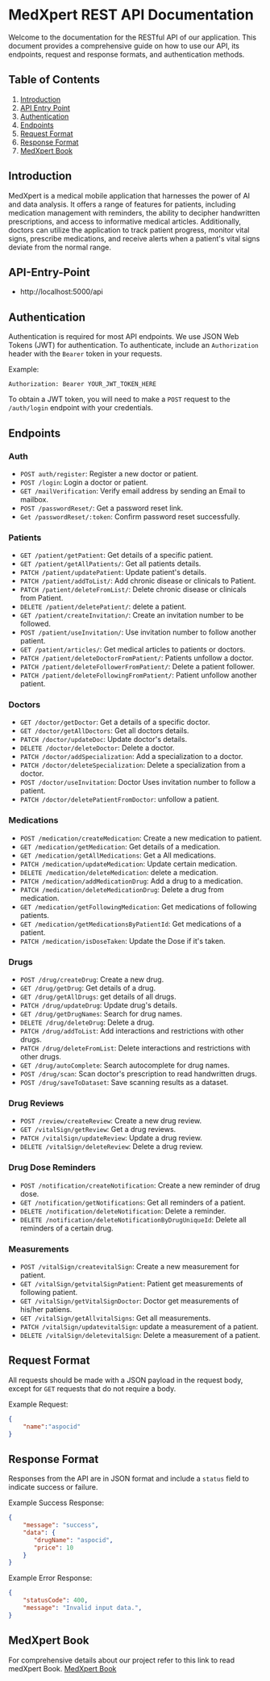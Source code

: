 
# MedXpert REST API Documentation

Welcome to the documentation for the RESTful API of our application. This document provides a comprehensive guide on how to use our API, its endpoints, request and response formats, and authentication methods.

## Table of Contents

1. [Introduction](#introduction)
2. [API Entry Point](#API-Entry-Point)
3. [Authentication](#authentication)
4. [Endpoints](#endpoints)
5. [Request Format](#request-format)
6. [Response Format](#response-format)
7. [MedXpert Book](#medxpert-book)

## Introduction

MedXpert is a medical mobile application that harnesses the power of AI and data analysis. It offers a range of features for patients, including medication management with reminders, the ability to decipher handwritten prescriptions, and access to informative medical articles. Additionally, doctors can utilize the application to track patient progress, monitor vital signs, prescribe medications, and receive alerts when a patient's vital signs deviate from the normal range.

## API-Entry-Point
- http://localhost:5000/api

## Authentication

Authentication is required for most API endpoints. We use JSON Web Tokens (JWT) for authentication. To authenticate, include an `Authorization` header with the `Bearer` token in your requests.

Example:

```
Authorization: Bearer YOUR_JWT_TOKEN_HERE
```

To obtain a JWT token, you will need to make a `POST` request to the `/auth/login` endpoint with your credentials.

## Endpoints

### Auth

- `POST auth/register`: Register a new doctor or patient.
- `POST /login`: Login a doctor or patient.
- `GET /mailVerification`: Verify email address by sending an Email to mailbox.
- `POST /passwordReset/`: Get a password reset link.
- `Get /passwordReset/:token`: Confirm password reset successfully.

### Patients

- `GET /patient/getPatient`: Get details of a specific patient.
- `GET /patient/getAllPatients/`: Get all patients details.
- `PATCH /patient/updatePatient`: Update patient's details.
- `PATCH /patient/addToList/`: Add chronic disease or clinicals to Patient.
- `PATCH /patient/deleteFromList/`: Delete chronic disease or clinicals from Patient.
- `DELETE /patient/deletePatient/`: delete a patient.
- `GET /patient/createInvitation/`: Create an invitation number to be followed.
- `POST /patient/useInvitation/`: Use invitation number to follow another patient.
- `GET /patient/articles/`: Get medical articles to patients or doctors.
- `PATCH /patient/deleteDoctorFromPatient/`: Patients unfollow a doctor.
- `PATCH /patient/deleteFollowerFromPatient/`: Delete a patient follower.
- `PATCH /patient/deleteFollowingFromPatient/`: Patient unfollow another patient.


### Doctors

- `GET /doctor/getDoctor`: Get a details of a specific doctor.
- `GET /doctor/getAllDoctors`: Get all doctors details.
- `PATCH /doctor/updateDoc`: Update doctor's details.
- `DELETE /doctor/deleteDoctor`: Delete a doctor.
- `PATCH /doctor/addSpecialization`: Add a specialization to a doctor.
- `PATCH /doctor/deleteSpecialization`: Delete a specialization from a doctor.
- `POST /doctor/useInvitation`: Doctor Uses invitation number to follow a patient.
- `PATCH /doctor/deletePatientFromDoctor`: unfollow a patient.

### Medications
- `POST /medication/createMedication`: Create a new medication to patient.
- `GET /medication/getMedication`: Get details of a medication.
- `GET /medication/getAllMedications`: Get a All medications.
- `PATCH /medication/updateMedication`: Update certain medication.
- `DELETE /medication/deleteMedication`: delete a medication.
- `PATCH /medication/addMedicationDrug`: Add a drug to a medication.
- `PATCH /medication/deleteMedicationDrug`: Delete a drug from medication.
- `GET /medication/getFollowingMedication`: Get medications of following patients.
- `GET /medication/getMedicationsByPatientId`: Get medications of a patient.
- `PATCH /medication/isDoseTaken`: Update the Dose if it's taken.

### Drugs
- `POST /drug/createDrug`: Create a new drug.
- `GET /drug/getDrug`: Get details of a drug.
- `GET /drug/getAllDrugs`: get details of all drugs.
- `PATCH /drug/updateDrug`: Update drug's details.
- `GET /drug/getDrugNames`: Search for drug names.
- `DELETE /drug/deleteDrug`: Delete a drug.
- `PATCH /drug/addToList`: Add interactions and restrictions with other drugs.
- `PATCH /drug/deleteFromList`: Delete interactions and restrictions with other drugs.
- `GET /drug/autoComplete`: Search autocomplete for drug names.
- `POST /drug/scan`: Scan doctor's prescription to read handwritten drugs.
- `POST /drug/saveToDataset`: Save scanning results as a dataset.

### Drug Reviews
- `POST /review/createReview`: Create a new drug review.
- `GET /vitalSign/getReview`: Get a drug reviews.
- `PATCH /vitalSign/updateReview`: Update a drug review.
- `DELETE /vitalSign/deleteReview`: Delete a drug review.

### Drug Dose Reminders
- `POST /notification/createNotification`: Create a new reminder of drug dose.
- `GET /notification/getNotifications`: Get all reminders of a patient.
- `DELETE /notification/deleteNotification`: Delete a reminder.
- `DELETE /notification/deleteNotificationByDrugUniqueId`: Delete all reminders of a certain drug.

### Measurements
- `POST /vitalSign/createvitalSign`: Create a new measurement for patient.
- `GET /vitalSign/getvitalSignPatient`: Patient get measurements of following patient.
- `GET /vitalSign/getVitalSignDoctor`: Doctor get measurements of his/her patiens.
- `GET /vitalSign/getAllvitalSigns`: Get all measurements.
- `PATCH /vitalSign/updatevitalSign`: update a measurement of a patient.
- `DELETE /vitalSign/deletevitalSign`: Delete a measurement of a patient.


## Request Format

All requests should be made with a JSON payload in the request body, except for `GET` requests that do not require a body.

Example Request:

```json
{
    "name":"aspocid"
}
```

## Response Format

Responses from the API are in JSON format and include a `status` field to indicate success or failure.

Example Success Response:

```json
{
    "message": "success",
    "data": {
       "drugName": "aspocid",
       "price": 10
    }
}
```

Example Error Response:

```json
{
    "statusCode": 400,
    "message": "Invalid input data.",
}
```
## MedXpert Book
For comprehensive details about our project refer to this link to read medXpert Book.
[MedXpert Book](https://drive.google.com/file/d/1G75W2T96UknGCiZFQZlDA47JYTGofOK1/view?usp=sharing)




